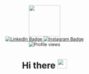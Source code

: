 <div id="header" align="center">
 <img src="https://media.giphy.com/media/RbDKaczqWovIugyJmW/giphy.gif" width="100"/>
   <div id="badges">
     <a href="https://www.linkedin.com/in/ojasvi-soni/">
       <img src="https://img.shields.io/badge/LinkedIn-blue?style=for-the-badge&logo=linkedin&logoColor=white" alt="LinkedIn Badge"/>
      </a>
      <a href="https://www.instagram.com/ojasvi20soni/">
        <img src="https://img.shields.io/badge/Instagram-pink?logo=Instagram&logoColor=white&style=for-the-badge" alt="Instagram Badge"/>
      </a>
   </div>
  <img src="https://komarev.com/ghpvc/?username=ojasvisoni&style=flat-square&color=blue" alt="Profile views"/>
  <h1>
  Hi there
  <img src="https://media.giphy.com/media/hvRJCLFzcasrR4ia7z/giphy.gif" width="30px"/>
</h1>
</div>
